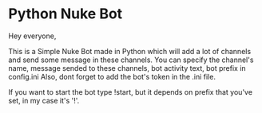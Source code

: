 # Python Nuke Bot
Hey everyone,

This is a Simple Nuke Bot made in Python which will add a lot of channels and send some message in these channels.
You can specify the channel's name, message sended to these channels, bot activity text, bot prefix in <b1>config.ini</b1>
Also, dont forget to add the bot's token in the .ini file.

If you want to start the bot type <b1>!start</b1>, but it depends on prefix that you've set, in my case it's '!'.
